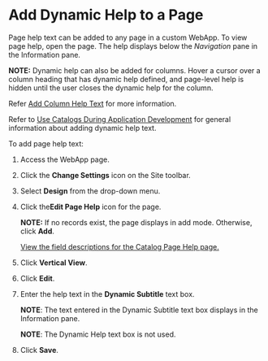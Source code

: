 # Add Dynamic Help to a Page

Page help text can be added to any page in a custom WebApp. To view page
help, open the page. The help displays below the *Navigation* pane in
the Information pane.

**NOTE:** Dynamic help can also be added for columns. Hover a cursor
over a column heading that has dynamic help defined, and page-level help
is hidden until the user closes the dynamic help for the column.

Refer [Add Column Help Text](Add_Column_Help_Text.htm) for more
information.

Refer to [Use Catalogs During Application
Development](../Sys_Admin/Use_Cases/Use_Catalogs.htm) for general
information about adding dynamic help text.

To add page help text:

1.  Access the WebApp page.

2.  Click the **Change Settings** icon on the Site toolbar.

3.  Select **Design** from the drop-down menu.

4.  Click the**Edit Page Help** icon for the page.
    
    **NOTE:** If no records exist, the page displays in add mode.
    Otherwise, click **Add**.
    
    [View the field descriptions for the Catalog Page Help
    page.](../Sys_Admin/Page_Desc/catalogPageHelp.htm)

5.  Click **Vertical View**.

6.  Click **Edit**.

7.  Enter the help text in the **Dynamic Subtitle** text box.
    
    **NOTE**: The text entered in the Dynamic Subtitle text box displays
    in the Information pane.
    
    **NOTE**: The Dynamic Help text box is not used.

8.  Click **Save**.
